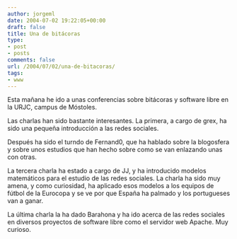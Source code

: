 ```yaml
---
author: jorgeml
date: 2004-07-02 19:22:05+00:00
draft: false
title: Una de bitácoras
type: 
- post
- posts
comments: false
url: /2004/07/02/una-de-bitacoras/
tags:
- www
---
```


Esta mañana he ido a unas conferencias sobre bitácoras y software libre en la URJC, campus de Móstoles.

Las charlas han sido bastante interesantes. La primera, a cargo de grex, ha sido una pequeña introducción a las redes sociales.

Después ha sido el turndo de Fernand0, que ha hablado sobre la blogosfera y sobre unos estudios que han hecho sobre como se van enlazando unas con otras.

La tercera charla ha estado a cargo de JJ, y ha introducido modelos matemáticos para el estudio de las redes sociales. La charla ha sido muy amena, y como curiosidad, ha aplicado esos modelos a los equipos de fútbol de la Eurocopa y se ve por que España ha palmado y los portugueses van a ganar.

La última charla la ha dado Barahona y ha ido acerca de las redes sociales en diversos proyectos de software libre como el servidor web Apache. Muy curioso.

